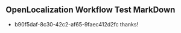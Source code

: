 ## OpenLocalization Workflow Test MarkDown
* b90f5daf-8c30-42c2-af65-9faec412d2fc thanks!

<!--HONumber=Aug16_HO4-->


